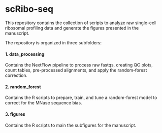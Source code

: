 # scRibo-seq
This repository contains the collection of scripts to analyze raw single-cell ribosomal profiling data and generate the figures presented in the manuscript.

The repository is organized in three subfolders:
#### 1. data_processing
Contains the NextFlow pipeline to process raw fastqs, creating QC plots, count tables, pre-processed alignments, and apply the random-forest correction.

#### 2. random_forest
Contains the R scripts to prepare, train, and tune a random-forest model to correct for the MNase sequence bias.

#### 3. figures
Contains the R scripts to main the subfigures for the manuscript.
